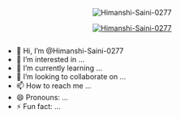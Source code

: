 <p align="center"> <img src="https://komarev.com/ghpvc/?username=Himanshi-Saini-0277&label=Profile%20views&color=0e75b6&style=flat" alt="Himanshi-Saini-0277" /> </p>
<p align="center"> <a href="https://github.com/ryo-ma/github-profile-trophy"><img src="https://github-profile-trophy.vercel.app/?username=Himanshi-Saini-0277&theme=onedark" alt="Himanshi-Saini-0277" /></a> </p>
<p align="center"> <a href="https://twitter.com/" target="blank"><img src="https://img.shields.io/twitter/follow/?logo=twitter&style=for-the-badge" alt="" /></a> </p>




- 👋 Hi, I’m @Himanshi-Saini-0277
- 👀 I’m interested in ...
- 🌱 I’m currently learning ...
- 💞️ I’m looking to collaborate on ...
- 📫 How to reach me ...
- 😄 Pronouns: ...
- ⚡ Fun fact: ...

<!---
Himanshi-Saini-0277/Himanshi-Saini-0277 is a ✨ special ✨ repository because its `README.md` (this file) appears on your GitHub profile.
You can click the Preview link to take a look at your changes.
--->
